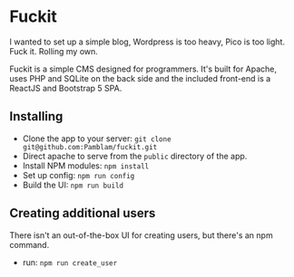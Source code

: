 # Fuckit



I wanted to set up a simple blog, Wordpress is too heavy, Pico is too light. Fuck it. Rolling my own.

Fuckit is a simple CMS designed for programmers. It's built for Apache, uses PHP and SQLite on the back side and the included front-end is a ReactJS and Bootstrap 5 SPA.

## Installing
- Clone the app to your server: `git clone git@github.com:Pamblam/fuckit.git`
- Direct apache to serve from the `public` directory of the app.
- Install NPM modules: `npm install`
- Set up config: `npm run config`
- Build the UI: `npm run build`

## Creating additional users
There isn't an out-of-the-box UI for creating users, but there's an npm command.
- run: `npm run create_user`